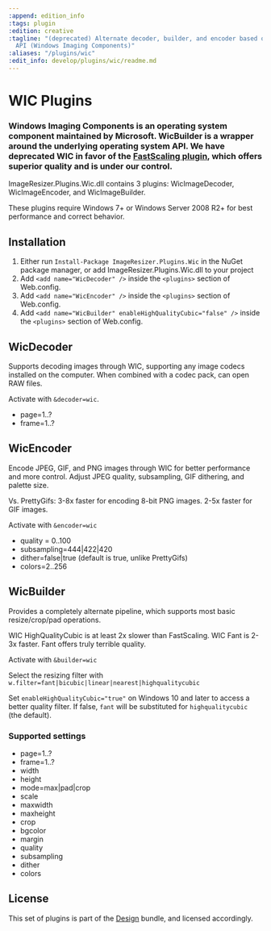 ```yaml
---
:append: edition_info
:tags: plugin
:edition: creative
:tagline: "(deprecated) Alternate decoder, builder, and encoder based on the Windows
  API (Windows Imaging Components)"
:aliases: "/plugins/wic"
:edit_info: develop/plugins/wic/readme.md
---
```


# WIC Plugins


### Windows Imaging Components is an operating system component maintained by Microsoft. WicBuilder is a wrapper around the underlying operating system API. **We have deprecated WIC in favor of the [FastScaling plugin](/plugins/fastscaling), which offers superior quality and is under our control.**

ImageResizer.Plugins.Wic.dll contains 3 plugins: WicImageDecoder, WicImageEncoder, and WicImageBuilder.

These plugins require Windows 7+ or Windows Server 2008 R2+ for best performance and correct behavior.

## Installation

1. Either run `Install-Package ImageResizer.Plugins.Wic` in the NuGet package manager, or add ImageResizer.Plugins.Wic.dll to your project
2. Add `<add name="WicDecoder" />` inside the `<plugins>` section of Web.config.
3. Add `<add name="WicEncoder" />` inside the `<plugins>` section of Web.config.
4. Add `<add name="WicBuilder" enableHighQualityCubic="false" />` inside the `<plugins>` section of Web.config.


## WicDecoder

Supports decoding images through WIC, supporting any image codecs installed on the computer. When combined with a codec pack, can open RAW files. 

Activate with `&decoder=wic`. 

* page=1..?
* frame=1..?

## WicEncoder

Encode JPEG, GIF, and PNG images through WIC for better performance and more control. Adjust JPEG quality, subsampling, GIF dithering, and palette size.

Vs. PrettyGifs: 3-8x faster for encoding 8-bit PNG images. 2-5x faster for GIF images. 

Activate with `&encoder=wic`

* quality = 0..100
* subsampling=444&#124;422&#124;420
* dither=false&#124;true (default is true, unlike PrettyGifs)
* colors=2..256


## WicBuilder

Provides a completely alternate pipeline, which supports most basic resize/crop/pad operations. 

WIC HighQualityCubic is at least 2x slower than FastScaling. 
WIC Fant is 2-3x faster. Fant offers truly terrible quality.

Activate with `&builder=wic`

Select the resizing filter with `w.filter=fant|bicubic|linear|nearest|highqualitycubic`

Set `enableHighQualityCubic="true"` on Windows 10 and later to access a better quality filter.
If false, `fant` will be substituted for `highqualitycubic` (the default).


### Supported settings

* page=1..?
* frame=1..?
* width
* height
* mode=max&#124;pad&#124;crop
* scale
* maxwidth
* maxheight
* crop
* bgcolor
* margin
* quality
* subsampling
* dither
* colors

## License

This set of plugins is part of the [Design](/plugins) bundle, and licensed accordingly.
